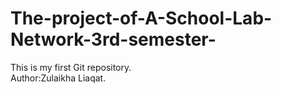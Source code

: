 # The-project-of-A-School-Lab-Network-3rd-semester-
This is my first Git repository.
<br>
Author:Zulaikha Liaqat.
